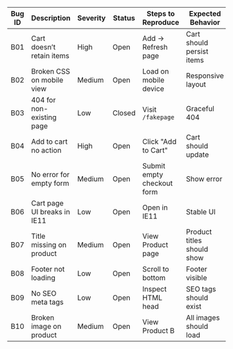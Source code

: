 | Bug ID | Description                 | Severity | Status | Steps to Reproduce         | Expected Behavior          |
| ------ | --------------------------- | -------- | ------ | -------------------------- | -------------------------- |
| B01    | Cart doesn’t retain items   | High     | Open   | Add -> Refresh page        | Cart should persist items  |
| B02    | Broken CSS on mobile view   | Medium   | Open   | Load on mobile device      | Responsive layout          |
| B03    | 404 for non-existing page   | Low      | Closed | Visit `/fakepage`          | Graceful 404               |
| B04    | Add to cart no action       | High     | Open   | Click "Add to Cart"        | Cart should update         |
| B05    | No error for empty form     | Medium   | Open   | Submit empty checkout form | Show error                 |
| B06    | Cart page UI breaks in IE11 | Low      | Open   | Open in IE11               | Stable UI                  |
| B07    | Title missing on product    | Medium   | Open   | View Product page          | Product titles should show |
| B08    | Footer not loading          | Low      | Open   | Scroll to bottom           | Footer visible             |
| B09    | No SEO meta tags            | Low      | Open   | Inspect HTML head          | SEO tags should exist      |
| B10    | Broken image on product     | Medium   | Open   | View Product B             | All images should load     |

